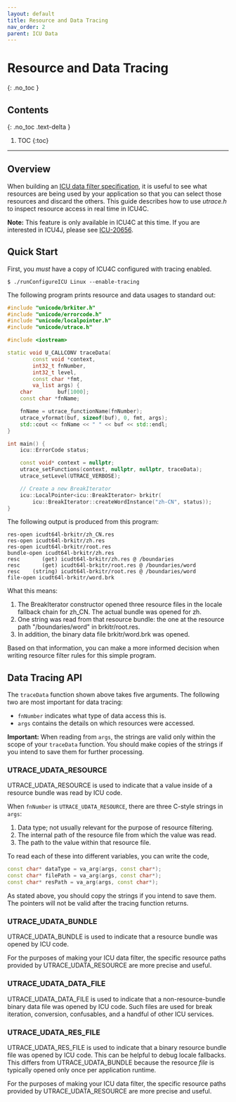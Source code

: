 ```yaml
---
layout: default
title: Resource and Data Tracing
nav_order: 2
parent: ICU Data
---
```

<!--
© 2019 and later: Unicode, Inc. and others.
License & terms of use: http://www.unicode.org/copyright.html
-->

# Resource and Data Tracing
{: .no_toc }

## Contents
{: .no_toc .text-delta }

1. TOC
{:toc}

---

## Overview

When building an [ICU data filter specification](buildtool.md), it is useful to
see what resources are being used by your application so that you can select
those resources and discard the others. This guide describes how to use
*utrace.h* to inspect resource access in real time in ICU4C.

**Note:** This feature is only available in ICU4C at this time. If you are
interested in ICU4J, please see
[ICU-20656](https://unicode-org.atlassian.net/browse/ICU-20656).

## Quick Start

First, you *must* have a copy of ICU4C configured with tracing enabled.

    $ ./runConfigureICU Linux --enable-tracing

The following program prints resource and data usages to standard out:

```cpp
#include "unicode/brkiter.h"
#include "unicode/errorcode.h"
#include "unicode/localpointer.h"
#include "unicode/utrace.h"

#include <iostream>

static void U_CALLCONV traceData(
        const void *context,
        int32_t fnNumber,
        int32_t level,
        const char *fmt,
        va_list args) {
    char        buf[1000];
    const char *fnName;

    fnName = utrace_functionName(fnNumber);
    utrace_vformat(buf, sizeof(buf), 0, fmt, args);
    std::cout << fnName << " " << buf << std::endl;
}

int main() {
    icu::ErrorCode status;

    const void* context = nullptr;
    utrace_setFunctions(context, nullptr, nullptr, traceData);
    utrace_setLevel(UTRACE_VERBOSE);

    // Create a new BreakIterator
    icu::LocalPointer<icu::BreakIterator> brkitr(
        icu::BreakIterator::createWordInstance("zh-CN", status));
}
```

The following output is produced from this program:

    res-open icudt64l-brkitr/zh_CN.res
    res-open icudt64l-brkitr/zh.res
    res-open icudt64l-brkitr/root.res
    bundle-open icudt64l-brkitr/zh.res
    resc       (get) icudt64l-brkitr/zh.res @ /boundaries
    resc       (get) icudt64l-brkitr/root.res @ /boundaries/word
    resc    (string) icudt64l-brkitr/root.res @ /boundaries/word
    file-open icudt64l-brkitr/word.brk

What this means:

1. The BreakIterator constructor opened three resource files in the locale
   fallback chain for zh_CN. The actual bundle was opened for zh.
2. One string was read from that resource bundle: the one at the resource path
   "/boundaries/word" in brkitr/root.res.
3. In addition, the binary data file brkitr/word.brk was opened.

Based on that information, you can make a more informed decision when writing
resource filter rules for this simple program.

## Data Tracing API

The `traceData` function shown above takes five arguments. The following two
are most important for data tracing:

- `fnNumber` indicates what type of data access this is.
- `args` contains the details on which resources were accessed.

**Important:** When reading from `args`, the strings are valid only within the
scope of your `traceData` function. You should make copies of the strings if
you intend to save them for further processing.

### UTRACE_UDATA_RESOURCE

UTRACE_UDATA_RESOURCE is used to indicate that a value inside of a resource
bundle was read by ICU code.

When `fnNumber` is `UTRACE_UDATA_RESOURCE`, there are three C-style strings in
`args`:

1. Data type; not usually relevant for the purpose of resource filtering.
2. The internal path of the resource file from which the value was read.
3. The path to the value within that resource file.

To read each of these into different variables, you can write the code,

```cpp
const char* dataType = va_arg(args, const char*);
const char* filePath = va_arg(args, const char*);
const char* resPath = va_arg(args, const char*);
```

As stated above, you should copy the strings if you intend to save them. The
pointers will not be valid after the tracing function returns.

### UTRACE_UDATA_BUNDLE

UTRACE_UDATA_BUNDLE is used to indicate that a resource bundle was opened by
ICU code.

For the purposes of making your ICU data filter, the specific resource paths
provided by UTRACE_UDATA_RESOURCE are more precise and useful.

### UTRACE_UDATA_DATA_FILE

UTRACE_UDATA_DATA_FILE is used to indicate that a non-resource-bundle binary
data file was opened by ICU code. Such files are used for break iteration,
conversion, confusables, and a handful of other ICU services.

### UTRACE_UDATA_RES_FILE

UTRACE_UDATA_RES_FILE is used to indicate that a binary resource bundle file
was opened by ICU code. This can be helpful to debug locale fallbacks. This
differs from UTRACE_UDATA_BUNDLE because the resource *file* is typically
opened only once per application runtime.

For the purposes of making your ICU data filter, the specific resource paths
provided by UTRACE_UDATA_RESOURCE are more precise and useful.
